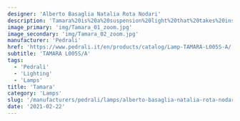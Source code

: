 ```yaml
---
designer: 'Alberto Basaglia Natalia Rota Nodari'
description: 'Tamara%20is%20a%20suspension%20light%20that%20takes%20inspiration%20from%20the%20shape%20of%20the%20headlights%20of%20early%20twentieth-century%20automobiles%2C%20paying%20homage%20to%20Tamara%20de%20Lempicka%2C%20modernist%20painter%2C%20icon%20of%20elegance%20and%20charm.%20Made%20from%20aluminium%20powder%20coated%0ATamara%20stands%20out%20for%20its%20soft%20form%2C%20in%20which%20fleeting%2C%20rounded%20yet%20angular%20lines%20combine%20to%20make%20a%20versatile%20product.%20The%20light%20produced%20provides%20direct%20illumination%20of%20the%20surface%20beneath%3B%20however%2C%20an%20opening%20in%20the%20upper%20section%20of%20the%20shade%2C%20and%20the%20convex%20profile%20of%20the%20closer%20in%20opaline%20polycarbonate%2C%20allows%20a%20delicate%20band%20of%20light%20to%20shine%20onto%20the%20ceiling.'
image_primary: 'img/Tamara_01_zoom.jpg'
image_secondary: 'img/Tamara_02_zoom.jpg'
manufacturer: 'Pedrali'
href: 'https://www.pedrali.it/en/products/catalog/Lamp-TAMARA-L005S-A/'
subtitle: 'TAMARA L005S/A'
tags:
  - 'Pedrali'
  - 'Lighting'
  - 'Lamps'
title: 'Tamara'
category: 'Lamps'
slug: '/manufacturers/pedrali/lamps/alberto-basaglia-natalia-rota-nodari-tamara'
date: '2021-02-22'
---
```

